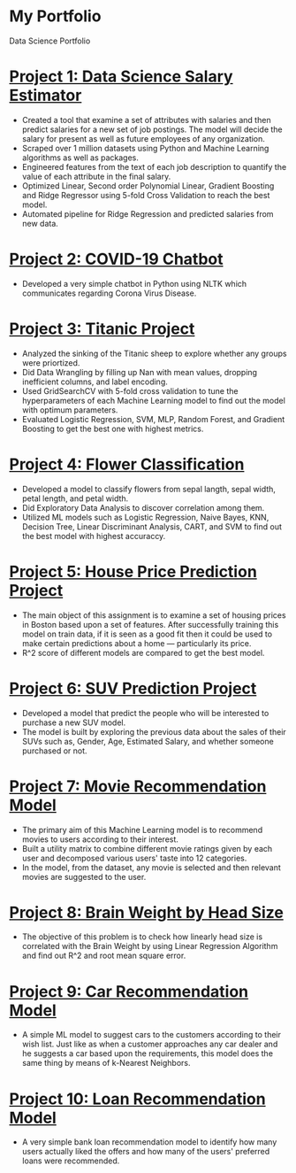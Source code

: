# My Portfolio
Data Science Portfolio

# [Project 1: Data Science Salary Estimator](https://github.com/maulik-vyas/SalaryPredictionProject) 
* Created a tool that examine a set of attributes with salaries and then predict salaries for a new set of job postings. The model will   decide the salary for present as well as future employees of any organization.
* Scraped over 1 million datasets using Python and Machine Learning algorithms as well as packages.
* Engineered features from the text of each job description to quantify the value of each attribute in the final salary. 
* Optimized Linear, Second order Polynomial Linear, Gradient Boosting and Ridge Regressor using 5-fold Cross Validation to reach the       best model. 
* Automated pipeline for Ridge Regression and predicted salaries from new data.

# [Project 2: COVID-19 Chatbot](https://github.com/maulik-vyas/COVID-19-Chatbot) 
* Developed a very simple chatbot in Python using NLTK which communicates regarding Corona Virus Disease.

# [Project 3: Titanic Project](https://github.com/maulik-vyas/Titanic-Project)
* Analyzed the sinking of the Titanic sheep to explore whether any groups were priortized.
* Did Data Wrangling by filling up Nan with mean values, dropping inefficient columns, and label encoding.
* Used GridSearchCV with 5-fold cross validation to tune the hyperparameters of each Machine Learning model to find out the model with     optimum parameters.
* Evaluated Logistic Regression, SVM, MLP, Random Forest, and Gradient Boosting to get the best one with highest metrics.

# [Project 4: Flower Classification](https://github.com/maulik-vyas/IRIS-Dataset-Project)
* Developed a model to classify flowers from sepal langth, sepal width, petal length, and petal width.
* Did Exploratory Data Analysis to discover correlation among them.
* Utilized ML models such as Logistic Regression, Naive Bayes, KNN, Decision Tree, Linear Discriminant Analysis, CART, and SVM to find     out the best model with highest accuraccy.

# [Project 5: House Price Prediction Project](https://github.com/maulik-vyas/HousePricePredictionProject)
* The main object of this assignment is to examine a set of housing prices in Boston based upon a set of features. After successfully     training this model on train data, if it is seen as a good fit then it could be used to make certain predictions about a home —         particularly its price.
* R^2 score of different models are compared to get the best model.

# [Project 6: SUV Prediction Project](https://github.com/maulik-vyas/SUV-Prediction)
* Developed a model that predict the people who will be interested to purchase a new SUV model.
* The model is built by exploring the previous data about the sales of their SUVs such as, Gender, Age, Estimated Salary, and whether     someone purchased or not.

# [Project 7: Movie Recommendation Model](https://github.com/maulik-vyas/MovieRecommendationModel)
* The primary aim of this Machine Learning model is to recommend movies to users according to their interest. 
* Built a utility matrix to combine different movie ratings given by each user and decomposed various users' taste into 12 categories.
* In the model, from the dataset, any movie is selected and then relevant movies are suggested to the user.

# [Project 8: Brain Weight by Head Size](https://github.com/maulik-vyas/BrainWeightProject)
* The objective of this problem is to check how linearly head size is correlated with the Brain Weight by using Linear Regression         Algorithm and find out R^2 and root mean square error.

# [Project 9: Car Recommendation Model](https://github.com/maulik-vyas/AutomobilesRecommenderModel)
* A simple ML model to suggest cars to the customers according to their wish list. Just like as when a customer approaches any car         dealer and he suggests a car based upon the requirements, this model does the same thing by means of k-Nearest Neighbors.

# [Project 10: Loan Recommendation Model](https://github.com/maulik-vyas/LoanRecommendationModel)
* A very simple bank loan recommendation model to identify how many users actually liked the offers and how many of the users' preferred   loans were recommended. 

